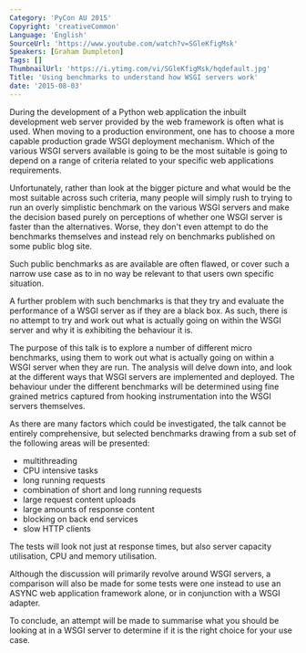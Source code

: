 ```yaml
---
Category: 'PyCon AU 2015'
Copyright: 'creativeCommon'
Language: 'English'
SourceUrl: 'https://www.youtube.com/watch?v=SGleKfigMsk'
Speakers: [Graham Dumpleton]
Tags: []
ThumbnailUrl: 'https://i.ytimg.com/vi/SGleKfigMsk/hqdefault.jpg'
Title: 'Using benchmarks to understand how WSGI servers work'
date: '2015-08-03'
---
```

During the development of a Python web application the inbuilt development web server provided by the web framework is often what is used. When moving to a production environment, one has to choose a more capable production grade WSGI deployment mechanism. Which of the various WSGI servers available is going to be the most suitable is going to depend on a range of criteria related to your specific web applications requirements.

Unfortunately, rather than look at the bigger picture and what would be the most suitable across such criteria, many people will simply rush to trying to run an overly simplistic benchmark on the various WSGI servers and make the decision based purely on perceptions of whether one WSGI server is faster than the alternatives. Worse, they don't even attempt to do the benchmarks themselves and instead rely on benchmarks published on some public blog site.

Such public benchmarks as are available are often flawed, or cover such a narrow use case as to in no way be relevant to that users own specific situation.

A further problem with such benchmarks is that they try and evaluate the performance of a WSGI server as if they are a black box. As such, there is no attempt to try and work out what is actually going on within the WSGI server and why it is exhibiting the behaviour it is.

The purpose of this talk is to explore a number of different micro benchmarks, using them to work out what is actually going on within a WSGI server when they are run. The analysis will delve down into, and look at the different ways that WSGI servers are implemented and deployed. The behaviour under the different benchmarks will be determined using fine grained metrics captured from hooking instrumentation into the WSGI servers themselves.

As there are many factors which could be investigated, the talk cannot be entirely comprehensive, but selected benchmarks drawing from a sub set of the following areas will be presented:

* multithreading
* CPU intensive tasks
* long running requests
* combination of short and long running requests
* large request content uploads
* large amounts of response content
* blocking on back end services
* slow HTTP clients

The tests will look not just at response times, but also server capacity utilisation, CPU and memory utilisation.

Although the discussion will primarily revolve around WSGI servers, a comparison will also be made for some tests were one instead to use an ASYNC web application framework alone, or in conjunction with a WSGI adapter.

To conclude, an attempt will be made to summarise what you should be looking at in a WSGI server to determine if it is the right choice for your use case.